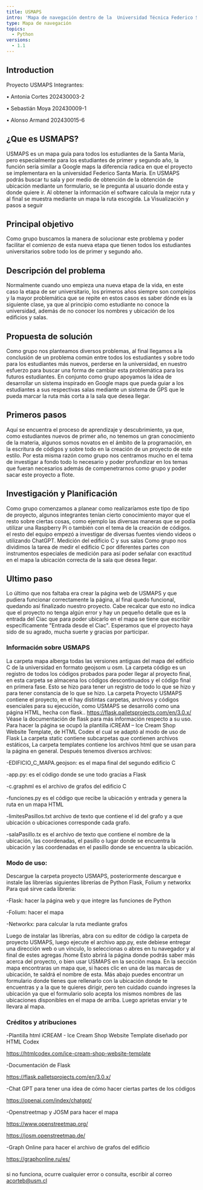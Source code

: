 ```yaml
---
title: USMAPS
intro: 'Mapa de navegación dentro de la  Universidad Técnica Federico Santa María'
type: Mapa de navegación
topics:
  - Python
versions:
  - 1.1
---
```


## Introduction
Proyecto USMAPS
Integrantes:

•	Antonia Cortes
202430003-2

•	Sebastián Moya
202430009-1

•	Alonso Armand
202430015-6

## ¿Que es USMAPS?

USMAPS es un mapa guía para todos los estudiantes de la Santa María, pero especialmente para los estudiantes de primer y segundo año, la función sería similar a Google maps la diferencia radica en que el proyecto se implementara en la universidad Federico Santa María. 
En USMAPS podrás buscar tu sala y por medio de obtención de la obtención de ubicación mediante un formulario, se le pregunta al usuario donde esta y donde quiere ir. Al obtener la información el software calcula la mejor ruta y al final se muestra mediante un mapa la ruta escogida.
La Visualización y pasos a seguir

## Principal objetivo
Como grupo buscamos la manera de solucionar este problema y poder facilitar el comienzo de esta nueva etapa que tienen todos los estudiantes universitarios sobre todo los de primer y segundo año.
## Descripción del problema
Normalmente cuando uno empieza una nueva etapa de la vida, en este caso la etapa de ser universitario, los primeros años siempre son complejos y la mayor problemática que se repite en estos casos es saber dónde es la siguiente clase, ya que al principio como estudiante no conoce la universidad, además de no conocer los nombres y ubicación de los edificios y salas.
## Propuesta de solución
Como grupo nos planteamos diversos problemas, al final llegamos a la conclusión de un problema común entre todos los estudiantes y sobre todo para los estudiantes más nuevos, perderse en la universidad, en nuestro esfuerzo para buscar una forma de cambiar esta problemática para los futuros estudiantes. En conjunto como grupo apoyamos la idea de desarrollar un sistema inspirado en Google maps que pueda guiar a los estudiantes a sus respectivas salas mediante un sistema de GPS que le pueda marcar la ruta más corta a la sala que desea llegar.

## Primeros pasos
Aquí se encuentra el proceso de aprendizaje y descubrimiento, ya que, como estudiantes nuevos de primer año, no tenemos un gran conocimiento de la materia, algunos somos novatos en el ámbito de la programación, en la escritura de códigos y sobre todo en la creación de un proyecto de este estilo.
Por esta misma razón como grupo nos centramos mucho en el tema de investigar a fondo todo lo necesario y poder profundizar en los temas que fueran necesarios además de compenetrarnos como grupo y poder sacar este proyecto a flote.
## Investigación y Planificación
Como grupo comenzamos a planear como realizaríamos este tipo de tipo de proyecto, algunos integrantes tenían cierto conocimiento mayor que el resto sobre ciertas cosas, como ejemplo las diversas maneras que se podía utilizar una Raspberry Pi o también con el tema de la creación de códigos. el resto del equipo empezó a investigar de diversas fuentes viendo videos o utilizando ChatGPT.
Medición del edificio C y sus salas
Como grupo nos dividimos la tarea de medir el edificio C por diferentes partes con instrumentos especiales de medición para así poder señalar con exactitud en el mapa la ubicación correcta de la sala que desea llegar.
## Ultimo paso
Lo último que nos faltaba era crear la página web de USMAPS y que pudiera funcionar correctamente la página, al final quedo funcional, quedando así finalizado nuestro proyecto. Cabe recalcar que esto no indica que el proyecto no tenga algún error y hay un pequeño detalle que es la entrada del Ciac que para poder ubicarlo en el mapa se tiene que escribir específicamente "Entrada desde el Ciac".
Esperamos que el proyecto haya sido de su agrado, mucha suerte y gracias por participar.


### Información sobre USMAPS
La carpeta mapa alberga todas las versiones antiguas del mapa del edificio C de la universidad en formato geojsom u osm. La carpeta código es un registro de todos los códigos probados para poder llegar al proyecto final, en esta carpeta se almacena los códigos descontinuados y el código final en primera fase.
Esto se hizo para tener un registro de todo lo que se hizo y para tener constancia de lo que se hizo.
La carpeta Proyecto USMAPS contiene el proyecto, en el hay distintas carpetas, archivos y códigos esenciales para su ejecución, como USMAPS se desarrolló como una página HTML, hecha con flask.. https://flask.palletsprojects.com/en/3.0.x/ Véase la documentación de flask para más información respecto a su uso.
Para hacer la página se ocupó la plantilla iCREAM – Ice Cream Shop Website Template, de HTML Codex el cual se adaptó al modo de uso de Flask
La carpeta static contiene subcarpetas que contienen archivos estáticos,
La carpeta templates contiene los archivos html que se usan para la página en general.
Después tenemos diversos archivos:

-EDIFICIO_C_MAPA.geojson: es el mapa final del segundo edificio C

-app.py: es el código donde se une todo gracias a Flask

-c.graphml es el archivo de grafos del edificio C

-funciones.py es el código que recibe la ubicación y entrada y genera la ruta en un mapa HTML

-limitesPasillos.txt archivo de texto que contiene el id del grafo y a que ubicación o ubicaciones corresponde cada grafo.

-salaPasillo.tx es el archivo de texto que contiene el nombre de la ubicación, las coordenadas, el pasillo o lugar donde se encuentra la ubicación y las coordenadas en el pasillo donde se encuentra la ubicación.

### Modo de uso:
Descargue la carpeta proyecto USMAPS, posteriormente descargue e instale las librerías siguientes librerías de Python Flask, Folium y networkx
Para qué sirve cada librería:

-Flask: hacer la página web y que integre las funciones de Python

-Folium: hacer el mapa

-Networkx: para calcular la ruta mediante grafos

Luego de instalar las librerías, abra con su editor de código la carpeta de proyecto USMAPS, luego ejecute el archivo app.py, este debiese entregar una dirección web o un vínculo, lo seleccionas o abres en tu navegador y al final de estes agregas /home
Esto abrirá la página donde podrás saber más acerca del proyecto, o bien usar USMAPS en la sección mapa.
En la sección mapa encontraras un mapa que, si haces clic en una de las marcas de ubicación, te saldrá el nombre de esta. Más abajo puedes encontrar un formulario donde tienes que rellenarlo con la ubicación donde te encuentras y a la que te quieres dirigir, pero ten cuidado cuando ingreses la ubicación ya que el formulario solo acepta los mismos nombres de las ubicaciones disponibles en el mapa de arriba.
Luego aprietas enviar y te llevara al mapa.


### Créditos y atribuciones
-Plantilla html iCREAM - Ice Cream Shop Website Template diseñado por HTML Codex

https://htmlcodex.com/ice-cream-shop-website-template

-Documentación de Flask

https://flask.palletsprojects.com/en/3.0.x/

-Chat GPT para tener una idea de cómo hacer ciertas partes de los códigos

https://openai.com/index/chatgpt/

-Openstreetmap y JOSM para hacer el mapa

https://www.openstreetmap.org/

https://josm.openstreetmap.de/

-Graph Online para hacer el archivo de grafos del edificio

https://graphonline.ru/es/

###
si no funciona, ocurre cualquier error o consulta, escribir al correo acorteb@usm.cl
